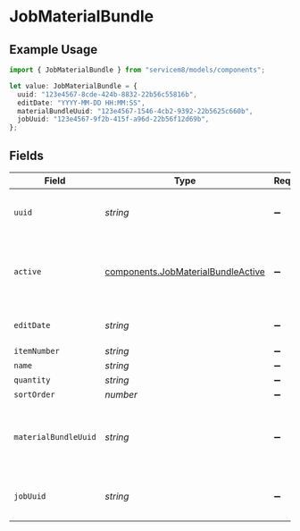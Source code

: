 # JobMaterialBundle

## Example Usage

```typescript
import { JobMaterialBundle } from "servicem8/models/components";

let value: JobMaterialBundle = {
  uuid: "123e4567-8cde-424b-8832-22b56c55816b",
  editDate: "YYYY-MM-DD HH:MM:SS",
  materialBundleUuid: "123e4567-1546-4cb2-9392-22b5625c660b",
  jobUuid: "123e4567-9f2b-415f-a96d-22b56f12d69b",
};
```

## Fields

| Field                                                                                    | Type                                                                                     | Required                                                                                 | Description                                                                              | Example                                                                                  |
| ---------------------------------------------------------------------------------------- | ---------------------------------------------------------------------------------------- | ---------------------------------------------------------------------------------------- | ---------------------------------------------------------------------------------------- | ---------------------------------------------------------------------------------------- |
| `uuid`                                                                                   | *string*                                                                                 | :heavy_minus_sign:                                                                       | Record UUID key                                                                          | 123e4567-8cde-424b-8832-22b56c55816b                                                     |
| `active`                                                                                 | [components.JobMaterialBundleActive](../../models/components/jobmaterialbundleactive.md) | :heavy_minus_sign:                                                                       | Record active/deleted flag. <br/><br/>Valid values are [0,1]                             |                                                                                          |
| `editDate`                                                                               | *string*                                                                                 | :heavy_minus_sign:                                                                       | Record last modified timestamp                                                           | YYYY-MM-DD HH:MM:SS                                                                      |
| `itemNumber`                                                                             | *string*                                                                                 | :heavy_minus_sign:                                                                       | N/A                                                                                      |                                                                                          |
| `name`                                                                                   | *string*                                                                                 | :heavy_minus_sign:                                                                       | N/A                                                                                      |                                                                                          |
| `quantity`                                                                               | *string*                                                                                 | :heavy_minus_sign:                                                                       | N/A                                                                                      |                                                                                          |
| `sortOrder`                                                                              | *number*                                                                                 | :heavy_minus_sign:                                                                       | N/A                                                                                      |                                                                                          |
| `materialBundleUuid`                                                                     | *string*                                                                                 | :heavy_minus_sign:                                                                       | UUID of the MaterialBundle which this JobMaterialBundle was originally created from.     | 123e4567-1546-4cb2-9392-22b5625c660b                                                     |
| `jobUuid`                                                                                | *string*                                                                                 | :heavy_minus_sign:                                                                       | N/A                                                                                      | 123e4567-9f2b-415f-a96d-22b56f12d69b                                                     |